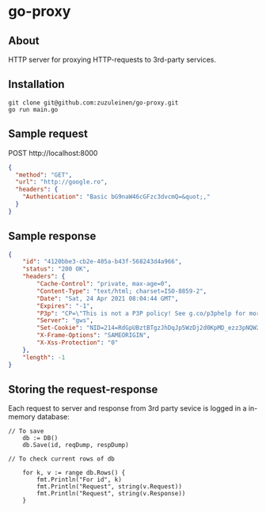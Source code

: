 # go-proxy

## About

HTTP server for proxying HTTP-requests to 3rd-party services.

## Installation

```shell
git clone git@github.com:zuzuleinen/go-proxy.git
go run main.go
```

## Sample request

POST http://localhost:8000

```json
{
  "method": "GET",
  "url": "http://google.ro",
  "headers": {
  	"Authentication": "Basic bG9naW46cGFzc3dvcmQ=&quot;,"
  }
}
```

## Sample response

```json
{
	"id": "4120bbe3-cb2e-405a-b43f-568243d4a966",
	"status": "200 OK",
	"headers": {
		"Cache-Control": "private, max-age=0",
		"Content-Type": "text/html; charset=ISO-8859-2",
		"Date": "Sat, 24 Apr 2021 08:04:44 GMT",
		"Expires": "-1",
		"P3p": "CP=\"This is not a P3P policy! See g.co/p3phelp for more info.\"",
		"Server": "gws",
		"Set-Cookie": "NID=214=RdGpUBztBTgzJhDqJp5WzDj2d0KpMD_ezz3pNQW2bXF4Nxo0u_0IZTyAfnvGyaKTSTJEqp49aU4dTipgSrfCl4OKZlkYGCY8Z09HobNWUWNccBmE5RKkyWm8YGsMUH_jEMd8TUFGmSN7y63aVap5ZwAtULtdYjL6PUrKwiuT0XA; expires=Sun, 24-Oct-2021 08:04:44 GMT; path=/; domain=.google.ro; HttpOnly",
		"X-Frame-Options": "SAMEORIGIN",
		"X-Xss-Protection": "0"
	},
	"length": -1
}
```

## Storing the request-response

Each request to server and response from 3rd party sevice is logged in a in-memory database:

```golang
// To save
	db := DB()
	db.Save(id, reqDump, respDump)

// To check current rows of db

	for k, v := range db.Rows() {
		fmt.Println("For id", k)
		fmt.Println("Request", string(v.Request))
		fmt.Println("Request", string(v.Response))
	}

```
		

